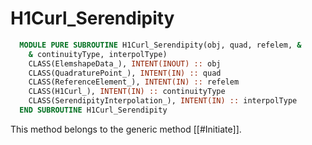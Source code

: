 # H1Curl_Serendipity

```fortran
  MODULE PURE SUBROUTINE H1Curl_Serendipity(obj, quad, refelem, &
    & continuityType, interpolType)
    CLASS(ElemshapeData_), INTENT(INOUT) :: obj
    CLASS(QuadraturePoint_), INTENT(IN) :: quad
    CLASS(ReferenceElement_), INTENT(IN) :: refelem
    CLASS(H1Curl_), INTENT(IN) :: continuityType
    CLASS(SerendipityInterpolation_), INTENT(IN) :: interpolType
  END SUBROUTINE H1Curl_Serendipity
```

This method belongs to the generic method [[#Initiate]].
